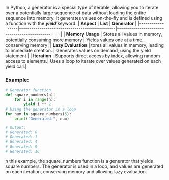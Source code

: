 In Python, a generator is a special type of iterable, allowing you to iterate over a potentially large sequence of data without loading the entire sequence into memory. It generates values on-the-fly and is defined using a function with the ***yield*** keyword.
| **Aspect**       | **List**                                      | **Generator**                                          |
|------------------|-----------------------------------------------|--------------------------------------------------|
| **Memory Usage**     | Stores all values in memory, potentially consuming more memory | Yields values one at a time, conserving memory|
| **Lazy Evaluation**   | tores all values in memory, leading to immediate creation.                     | Generates values on demand, using the yield statement                |
| **Iteration**   | Supports direct access by index, allowing random access to elements.| Uses a loop to iterate over values generated on each yield call.|

### Example:

```python
# Generator function
def square_numbers(n):
    for i in range(n):
        yield i ** 2
# Using the generator in a loop
for num in square_numbers(5):
    print("Generated:", num)

# Output:
# Generated: 0
# Generated: 1
# Generated: 4
# Generated: 9
# Generated: 16

```

n this example, the square_numbers function is a generator that yields square numbers. The generator is used in a loop, and values are generated on each iteration, conserving memory and allowing lazy evaluation.
